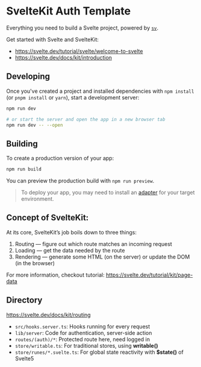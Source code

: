 # SvelteKit Auth Template

Everything you need to build a Svelte project, powered by [`sv`](https://github.com/sveltejs/cli).

Get started with Svelte and SvelteKit:

- https://svelte.dev/tutorial/svelte/welcome-to-svelte
- https://svelte.dev/docs/kit/introduction

## Developing

Once you've created a project and installed dependencies with `npm install` (or `pnpm install` or `yarn`), start a development server:

```bash
npm run dev

# or start the server and open the app in a new browser tab
npm run dev -- --open
```

## Building

To create a production version of your app:

```bash
npm run build
```

You can preview the production build with `npm run preview`.

> To deploy your app, you may need to install an [adapter](https://svelte.dev/docs/kit/adapters) for your target environment.

## Concept of SvelteKit:

At its core, SvelteKit’s job boils down to three things:

1. Routing — figure out which route matches an incoming request
2. Loading — get the data needed by the route
3. Rendering — generate some HTML (on the server) or update the DOM (in the browser)

For more information, checkout tutorial: https://svelte.dev/tutorial/kit/page-data

## Directory

https://svelte.dev/docs/kit/routing

- `src/hooks.server.ts`: Hooks running for every request
- `lib/server`: Code for authentication, server-side action
- `routes/(auth)/*`: Protected route here, need logged in
- `store/writable.ts`: For traditional stores, using **writable()**
- `store/runes/*.svelte.ts`: For global state reactivity with **$state()** of Svelte5

